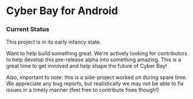 # Cyber Bay for Android


### Current Status

This project is in its early infancy state.

Want to help build something great. We're actively looking for contributors to help develop this pre-release alpha into something amazing. This is a great time to get involved and help shape the future of Cyber Bay!

Also, important to note: this is a side-project worked on during spare time. We appreciate any bug reports, but realistically we may not be able to fix issues in a timely manner (feel free to contribute fixes though!)
